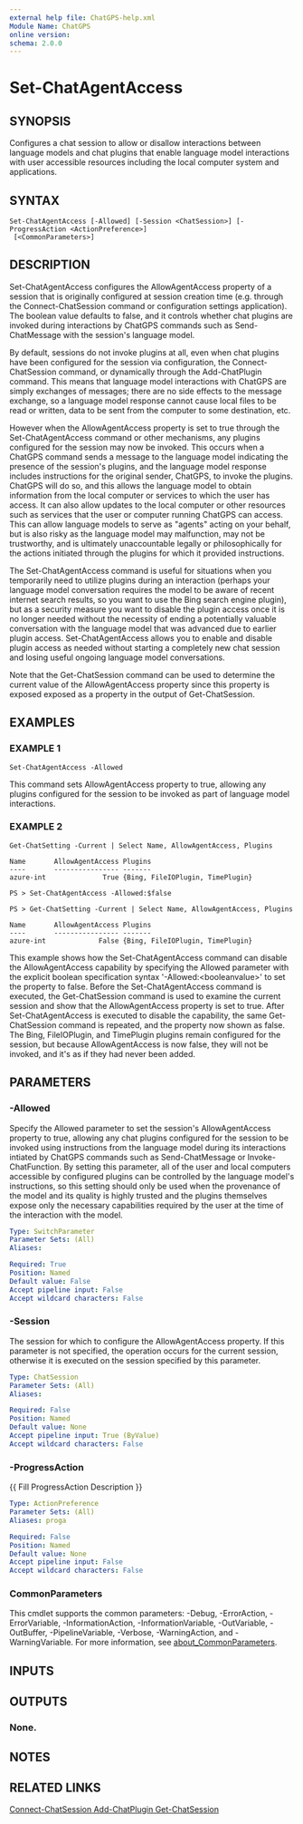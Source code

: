 ```yaml
---
external help file: ChatGPS-help.xml
Module Name: ChatGPS
online version:
schema: 2.0.0
---
```


# Set-ChatAgentAccess

## SYNOPSIS
Configures a chat session to allow or disallow interactions between language models and chat plugins that enable language model interactions with user accessible resources including the local computer system and applications.

## SYNTAX

```
Set-ChatAgentAccess [-Allowed] [-Session <ChatSession>] [-ProgressAction <ActionPreference>]
 [<CommonParameters>]
```

## DESCRIPTION
Set-ChatAgentAccess configures the AllowAgentAccess property of a session that is originally configured at session creation time (e.g.
through the Connect-ChatSession command or configuration settings application).
The boolean value defaults to false, and it controls whether chat plugins are invoked during interactions by ChatGPS commands such as Send-ChatMessage with the session's language model.

By default, sessions do not invoke plugins at all, even when chat plugins have been configured for the session via configuration, the Connect-ChatSession command, or dynamically through the Add-ChatPlugin command.
This means that language model interactions with ChatGPS are simply exchanges of messages; there are no side effects to the message exchange, so a language model response cannot cause local files to be read or written, data to be sent from the computer to some destination, etc.

However when the AllowAgentAccess property is set to true through the Set-ChatAgentAccess command or other mechanisms, any plugins configured for the session may now be invoked.
This occurs when a ChatGPS command sends a message to the language model indicating the presence of the session's plugins, and the language model response includes instructions for the original sender, ChatGPS, to invoke the plugins.
ChatGPS will do so, and this allows the language model to obtain information from the local computer or services to which the user has access.
It can also allow updates to the local computer or other resources such as services that the user or computer running ChatGPS can access.
This can allow language models to serve as "agents" acting on your behalf, but is also risky as the language model may malfunction, may not be trustworthy, and is ultimately unaccountable legally or philosophically for the actions initiated through the plugins for which it provided instructions.

The Set-ChatAgentAccess command is useful for situations when you temporarily need to utilize plugins during an interaction (perhaps your language model conversation requires the model to be aware of recent internet search results, so you want to use the Bing search engine plugin), but as a security measure you want to disable the plugin access once it is no longer needed without the necessity of ending a potentially valuable conversation with the language model that was advanced due to earlier plugin access.
Set-ChatAgentAccess allows you to enable and disable plugin access as needed without starting a completely new chat session and losing useful ongoing language model conversations.

Note that the Get-ChatSession command can be used to determine the current value of the AllowAgentAccess property since this property is exposed exposed as a property in the output of Get-ChatSession.

## EXAMPLES

### EXAMPLE 1
```
Set-ChatAgentAccess -Allowed
```

This command sets AllowAgentAccess property to true, allowing any plugins configured for the session to be invoked as part of language model interactions.

### EXAMPLE 2
```
Get-ChatSetting -Current | Select Name, AllowAgentAccess, Plugins
 
Name       AllowAgentAccess Plugins
----       ---------------- -------
azure-int              True {Bing, FileIOPlugin, TimePlugin}
 
PS > Set-ChatAgentAccess -Allowed:$false
 
PS > Get-ChatSetting -Current | Select Name, AllowAgentAccess, Plugins
 
Name       AllowAgentAccess Plugins
----       ---------------- -------
azure-int             False {Bing, FileIOPlugin, TimePlugin}
```

This example shows how the Set-ChatAgentAccess command can disable the AllowAgentAccess capability by specifying the Allowed parameter with the explicit boolean specification syntax '-Allowed:\<booleanvalue\>' to set the property to false.
Before the Set-ChatAgentAccess command is executed, the Get-ChatSession command is used to examine the current session and show that the AllowAgentAccess property is set to true.
After Set-ChatAgentAccess is executed to disable the capability, the same Get-ChatSession command is repeated, and the property now shown as false.
The Bing, FileIOPlugin, and TimePlugin plugins remain configured for the session, but because AllowAgentAccess is now false, they will not be invoked, and it's as if they had never been added.

## PARAMETERS

### -Allowed
Specify the Allowed parameter to set the session's AllowAgentAccess property to true, allowing any chat plugins configured for the session to be invoked using instructions from the language model during its interactions intiated by ChatGPS commands such as Send-ChatMessage or Invoke-ChatFunction.
By setting this parameter, all of the user and local computers accessible by configured plugins can be controlled by the language model's instructions, so this setting should only be used when the provenance of the model and its quality is highly trusted and the plugins themselves expose only the necessary capabilities required by the user at the time of the interaction with the model.

```yaml
Type: SwitchParameter
Parameter Sets: (All)
Aliases:

Required: True
Position: Named
Default value: False
Accept pipeline input: False
Accept wildcard characters: False
```

### -Session
The session for which to configure the AllowAgentAccess property.
If this parameter is not specified, the operation occurs for the current session, otherwise it is executed on the session specified by this parameter.

```yaml
Type: ChatSession
Parameter Sets: (All)
Aliases:

Required: False
Position: Named
Default value: None
Accept pipeline input: True (ByValue)
Accept wildcard characters: False
```

### -ProgressAction
{{ Fill ProgressAction Description }}

```yaml
Type: ActionPreference
Parameter Sets: (All)
Aliases: proga

Required: False
Position: Named
Default value: None
Accept pipeline input: False
Accept wildcard characters: False
```

### CommonParameters
This cmdlet supports the common parameters: -Debug, -ErrorAction, -ErrorVariable, -InformationAction, -InformationVariable, -OutVariable, -OutBuffer, -PipelineVariable, -Verbose, -WarningAction, and -WarningVariable. For more information, see [about_CommonParameters](http://go.microsoft.com/fwlink/?LinkID=113216).

## INPUTS

## OUTPUTS

### None.
## NOTES

## RELATED LINKS

[Connect-ChatSession
Add-ChatPlugin
Get-ChatSession]()

